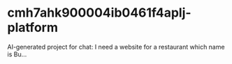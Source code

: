 # cmh7ahk900004ib0461f4aplj-platform
AI-generated project for chat: I need a website for a restaurant which name is Bu...
